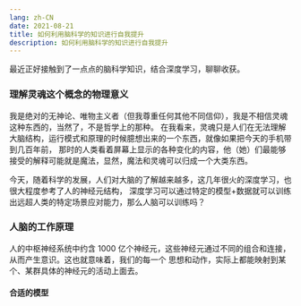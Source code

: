 ```yaml
---
lang: zh-CN
date: 2021-08-21
title: 如何利用脑科学的知识进行自我提升
description: 如何利用脑科学的知识进行自我提升
---
```


最近正好接触到了一点点的脑科学知识，结合深度学习，聊聊收获。



### 理解灵魂这个概念的物理意义

我是绝对的无神论、唯物主义者（但我尊重任何其他不同信仰），我是不相信灵魂这种东西的，当然了，不是哲学上的那种。
在我看来，灵魂只是人们在无法理解大脑结构，运行模式和原理的时候臆想出来的一个东西，就像如果把今天的手机带到几百年前，
那时的人类看着屏幕上显示的各种变化的内容，他（她）们最能够接受的解释可能就是魔法，显然，魔法和灵魂可以归成一个大类东西。

今天，随着科学的发展，人们对大脑的了解越来越多，这几年很火的深度学习，也很大程度参考了人的神经元结构，
深度学习可以通过特定的模型+数据就可以训练出远超人类的特定场景应对能力，那么人脑可以训练吗？

### 人脑的工作原理

人的中枢神经系统中约含 1000 亿个神经元，这些神经元通过不同的组合和连接，从而产生意识。这也就意味着，我们的每一个
思想和动作，实际上都能映射到某个、某群具体的神经元的活动上面去。

#### 合适的模型
